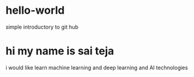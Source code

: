 # hello-world
simple introductory to git hub
<h1>hi my name is sai teja </h1>
i would like learn machine learning and deep learning and AI technologies
